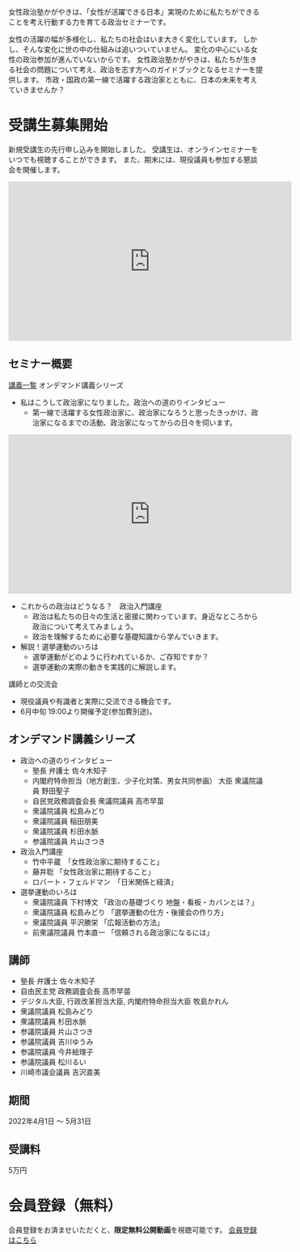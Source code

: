 女性政治塾かがやきは、「女性が活躍できる日本」実現のために私たちができることを考え行動する力を育てる政治セミナーです。

女性の活躍の幅が多様化し、私たちの社会はいま大きく変化しています。
しかし、そんな変化に世の中の仕組みは追いついていません。
変化の中心にいる女性の政治参加が進んでいないからです。
女性政治塾かがやきは、私たちが生きる社会の問題について考え、政治を志す方へのガイドブックとなるセミナーを提供します。
市政・国政の第一線で活躍する政治家とともに、日本の未来を考えていきませんか？

# 受講生募集開始
新規受講生の先行申し込みを開始しました。
受講生は、オンラインセミナーをいつでも視聴することができます。
また、期末には、現役議員も参加する懇談会を開催します。

<iframe width="560" height="315" src="https://www.youtube.com/embed/LBD_nUMYIy8" title="YouTube video player" frameborder="0" allow="accelerometer; autoplay; clipboard-write; encrypted-media; gyroscope; picture-in-picture" allowfullscreen></iframe>

## セミナー概要
[講義一覧](https://members.kagayaki-juku.jp/videos/)
オンデマンド講義シリーズ
- 私はこうして政治家になりました。政治への道のりインタビュー
  - 第一線で活躍する女性政治家に、政治家になろうと思ったきっかけ、政治家になるまでの活動、政治家になってからの日々を伺います。

<iframe width="560" height="315" src="https://www.youtube.com/embed/oy8NuBWAye8" title="YouTube video player" frameborder="0" allow="accelerometer; autoplay; clipboard-write; encrypted-media; gyroscope; picture-in-picture" allowfullscreen></iframe>

- これからの政治はどうなる？　政治入門講座
  - 政治は私たちの日々の生活と密接に関わっています。身近なところから政治について考えてみましょう。
  - 政治を理解するために必要な基礎知識から学んでいきます。
- 解説！選挙運動のいろは
  - 選挙運動がどのように行われているか、ご存知ですか？
  - 選挙運動の実際の動きを実践的に解説します。

講師との交流会
- 現役議員や有識者と実際に交流できる機会です。
- 6月中旬 19:00より開催予定(参加費別途)。

## オンデマンド講義シリーズ
- 政治への道のりインタビュー
  - 塾長 弁護士 佐々木知子
  - 内閣府特命担当（地方創生、少子化対策、男女共同参画） 大臣 衆議院議員 野田聖子
  - 自民党政務調査会長 衆議院議員 高市早苗
  - 衆議院議員 松島みどり
  - 衆議院議員 稲田朋美
  - 衆議院議員 杉田水脈
  - 参議院議員 片山さつき
- 政治入門講座
  - 竹中平蔵　「女性政治家に期待すること」
  - 藤井聡 「女性政治家に期待すること」
  - ロバート・フェルドマン　「日米関係と経済」
- 選挙運動のいろは
  - 衆議院議員 下村博文 「政治の基礎づくり 地盤・看板・カバンとは？」
  - 衆議院議員 松島みどり 「選挙運動の仕方・後援会の作り方」
  - 衆議院議員 平沢勝栄 「広報活動の方法」
  - 前衆議院議員 竹本直一 「信頼される政治家になるには」

## 講師
- 塾長 弁護士 佐々木知子
- 自由民主党 政務調査会長 高市早苗
- デジタル大臣, 行政改革担当大臣, 内閣府特命担当大臣 牧島かれん
- 衆議院議員 松島みどり
- 衆議院議員 杉田水脈
- 参議院議員 片山さつき
- 参議院議員 吉川ゆうみ
- 参議院議員 今井絵理子
- 参議院議員 松川るい
- 川崎市議会議員 吉沢直美

## 期間
2022年4月1日 〜 5月31日

## 受講料
5万円

# 会員登録（無料）
会員登録をお済ませいただくと、**限定無料公開動画**を視聴可能です。
[会員登録はこちら](https://members.kagayaki-juku.jp/signup)

